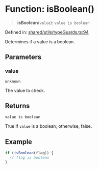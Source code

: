 # Function: isBoolean()

> **isBoolean**(`value`): `value is boolean`

Defined in: [shared/utils/typeGuards.ts:94](https://github.com/Nick2bad4u/Uptime-Watcher/blob/8a1973382d5fe14c52996ecda381894eb7ecd4a6/shared/utils/typeGuards.ts#L94)

Determines if a value is a boolean.

## Parameters

### value

`unknown`

The value to check.

## Returns

`value is boolean`

True if `value` is a boolean; otherwise, false.

## Example

```ts
if (isBoolean(flag)) {
  // flag is boolean
}
```
